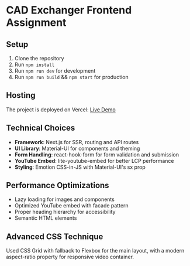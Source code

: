 # CAD Exchanger Frontend Assignment

## Setup

1. Clone the repository
2. Run `npm install`
3. Run `npm run dev` for development
4. Run `npm run build` && `npm start` for production

## Hosting

The project is deployed on Vercel: [Live Demo](https://your-vercel-app.vercel.app)

## Technical Choices

- **Framework**: Next.js for SSR, routing and API routes
- **UI Library**: Material-UI for components and theming
- **Form Handling**: react-hook-form for form validation and submission
- **YouTube Embed**: lite-youtube-embed for better LCP performance
- **Styling**: Emotion CSS-in-JS with Material-UI's sx prop

## Performance Optimizations

- Lazy loading for images and components
- Optimized YouTube embed with facade pattern
- Proper heading hierarchy for accessibility
- Semantic HTML elements

## Advanced CSS Technique

Used CSS Grid with fallback to Flexbox for the main layout, with a modern aspect-ratio property for responsive video container.
